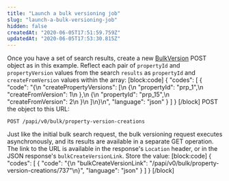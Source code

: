 ```yaml
---
title: "Launch a bulk versioning job"
slug: "launch-a-bulk-versioning-job"
hidden: false
createdAt: "2020-06-05T17:51:59.759Z"
updatedAt: "2020-06-05T17:53:30.815Z"
---
```

Once you have a set of search results, create a new
[BulkVersion](#bulkversion) POST object as in this example.
Reflect each pair of `propertyId` and `propertyVersion` values from
the search `results` as `propertyId` and `createFromVersion` values
within the array:
[block:code]
{
  "codes": [
    {
      "code": "{\n    \"createPropertyVersions\": [\n        {\n            \"propertyId\": \"prp_1\",\n            \"createFromVersion\": 1\n        },\n        {\n            \"propertyId\": \"prp_15\",\n            \"createFromVersion\": 2\n        }\n    ]\n}\n",
      "language": "json"
    }
  ]
}
[/block]
POST the object to this URL:

```
POST /papi/v0/bulk/property-version-creations
```

Just like the initial bulk search request, the bulk versioning request
executes asynchronously, and its results are available in a separate
GET operation.  The link to the URL is available in the response's
`Location` header, or in the JSON response's
`bulkCreateVersionLink`. Store the value:
[block:code]
{
  "codes": [
    {
      "code": "{\n    \"bulkCreateVersionLink\": \"/papi/v0/bulk/property-version-creations/737\"\n}",
      "language": "json"
    }
  ]
}
[/block]